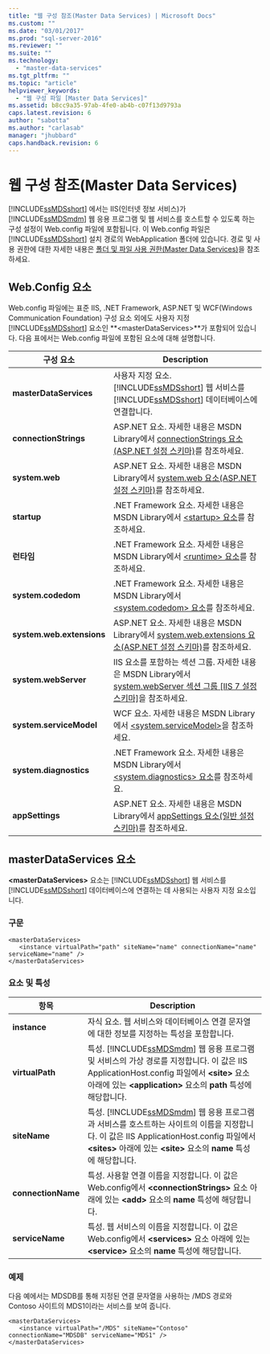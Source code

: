 ```yaml
---
title: "웹 구성 참조(Master Data Services) | Microsoft Docs"
ms.custom: ""
ms.date: "03/01/2017"
ms.prod: "sql-server-2016"
ms.reviewer: ""
ms.suite: ""
ms.technology: 
  - "master-data-services"
ms.tgt_pltfrm: ""
ms.topic: "article"
helpviewer_keywords: 
  - "웹 구성 파일 [Master Data Services]"
ms.assetid: b8cc9a35-97ab-4fe0-ab4b-c07f13d9793a
caps.latest.revision: 6
author: "sabotta"
ms.author: "carlasab"
manager: "jhubbard"
caps.handback.revision: 6
---
```

# 웹 구성 참조(Master Data Services)
  [!INCLUDE[ssMDSshort](../includes/ssmdsshort-md.md)] 에서는 IIS(인터넷 정보 서비스)가 [!INCLUDE[ssMDSmdm](../includes/ssmdsmdm-md.md)] 웹 응용 프로그램 및 웹 서비스를 호스트할 수 있도록 하는 구성 설정이 Web.config 파일에 포함됩니다. 이 Web.config 파일은 [!INCLUDE[ssMDSshort](../includes/ssmdsshort-md.md)] 설치 경로의 WebApplication 폴더에 있습니다. 경로 및 사용 권한에 대한 자세한 내용은 [폴더 및 파일 사용 권한&#40;Master Data Services&#41;](../master-data-services/folder-and-file-permissions-master-data-services.md)을 참조하세요.  
  
## Web.Config 요소  
 Web.config 파일에는 표준 IIS, .NET Framework, ASP.NET 및 WCF(Windows Communication Foundation) 구성 요소 외에도 사용자 지정 [!INCLUDE[ssMDSshort](../includes/ssmdsshort-md.md)] 요소인 **\<masterDataServices>**가 포함되어 있습니다. 다음 표에서는 Web.config 파일에 포함된 요소에 대해 설명합니다.  
  
|구성 요소|Description|  
|---------------------------|-----------------|  
|**masterDataServices**|사용자 지정 요소. [!INCLUDE[ssMDSshort](../includes/ssmdsshort-md.md)] 웹 서비스를 [!INCLUDE[ssMDSshort](../includes/ssmdsshort-md.md)] 데이터베이스에 연결합니다.|  
|**connectionStrings**|ASP.NET 요소. 자세한 내용은 MSDN Library에서 [connectionStrings 요소(ASP.NET 설정 스키마)](http://go.microsoft.com/fwlink/?LinkId=178347)를 참조하세요.|  
|**system.web**|ASP.NET 요소. 자세한 내용은 MSDN Library에서 [system.web 요소(ASP.NET 설정 스키마)](http://go.microsoft.com/fwlink/?LinkId=178348)를 참조하세요.|  
|**startup**|.NET Framework 요소. 자세한 내용은 MSDN Library에서 [\<startup> 요소](http://go.microsoft.com/fwlink/?LinkId=178349)를 참조하세요.|  
|**런타임**|.NET Framework 요소. 자세한 내용은 MSDN Library에서 [\<runtime> 요소](http://go.microsoft.com/fwlink/?LinkId=178350)를 참조하세요.|  
|**system.codedom**|.NET Framework 요소. 자세한 내용은 MSDN Library에서 [\<system.codedom> 요소](http://go.microsoft.com/fwlink/?LinkId=178351)를 참조하세요.|  
|**system.web.extensions**|ASP.NET 요소. 자세한 내용은 MSDN Library에서 [system.web.extensions 요소(ASP.NET 설정 스키마)](http://go.microsoft.com/fwlink/?LinkId=178352)를 참조하세요.|  
|**system.webServer**|IIS 요소를 포함하는 섹션 그룹. 자세한 내용은 MSDN Library에서 [system.webServer 섹션 그룹 \[IIS 7 설정 스키마\]](http://go.microsoft.com/fwlink/?LinkId=178353)을 참조하세요.|  
|**system.serviceModel**|WCF 요소. 자세한 내용은 MSDN Library에서 [\<system.serviceModel>](http://go.microsoft.com/fwlink/?LinkId=178354)을 참조하세요.|  
|**system.diagnostics**|.NET Framework 요소. 자세한 내용은 MSDN Library에서 [\<system.diagnostics> 요소](http://go.microsoft.com/fwlink/?LinkId=178355)를 참조하세요.|  
|**appSettings**|ASP.NET 요소. 자세한 내용은 MSDN Library에서 [appSettings 요소(일반 설정 스키마)](http://go.microsoft.com/fwlink/?LinkId=178356)를 참조하세요.|  
  
## masterDataServices 요소  
 **\<masterDataServices>** 요소는 [!INCLUDE[ssMDSshort](../includes/ssmdsshort-md.md)] 웹 서비스를 [!INCLUDE[ssMDSshort](../includes/ssmdsshort-md.md)] 데이터베이스에 연결하는 데 사용되는 사용자 지정 요소입니다.  
  
### 구문  
  
```  
<masterDataServices>  
   <instance virtualPath="path" siteName="name" connectionName="name" serviceName="name" />  
</masterDataServices>  
```  
  
### 요소 및 특성  
  
|항목|Description|  
|----------|-----------------|  
|**instance**|자식 요소. 웹 서비스와 데이터베이스 연결 문자열에 대한 정보를 지정하는 특성을 포함합니다.|  
|**virtualPath**|특성. [!INCLUDE[ssMDSmdm](../includes/ssmdsmdm-md.md)] 웹 응용 프로그램 및 서비스의 가상 경로를 지정합니다. 이 값은 IIS ApplicationHost.config 파일에서 **\<site>** 요소 아래에 있는 **\<application>** 요소의 **path** 특성에 해당합니다.|  
|**siteName**|특성. [!INCLUDE[ssMDSmdm](../includes/ssmdsmdm-md.md)] 웹 응용 프로그램과 서비스를 호스트하는 사이트의 이름을 지정합니다. 이 값은 IIS ApplicationHost.config 파일에서 **\<sites>** 아래에 있는 **\<site>** 요소의 **name** 특성에 해당합니다.|  
|**connectionName**|특성. 사용할 연결 이름을 지정합니다. 이 값은 Web.config에서 **\<connectionStrings>** 요소 아래에 있는 **\<add>** 요소의 **name** 특성에 해당합니다.|  
|**serviceName**|특성. 웹 서비스의 이름을 지정합니다. 이 값은 Web.config에서 **\<services>** 요소 아래에 있는 **\<service>** 요소의 **name** 특성에 해당합니다.|  
  
### 예제  
 다음 예에서는 MDSDB를 통해 지정된 연결 문자열을 사용하는 /MDS 경로와 Contoso 사이트의 MDS1이라는 서비스를 보여 줍니다.  
  
```  
<masterDataServices>  
   <instance virtualPath="/MDS" siteName="Contoso" connectionName="MDSDB" serviceName="MDS1" />  
</masterDataServices>  
```  
  
  